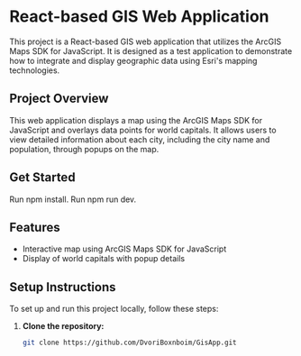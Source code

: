 # React-based GIS Web Application

This project is a React-based GIS web application that utilizes the ArcGIS Maps SDK for JavaScript. It is designed as a test application to demonstrate how to integrate and display geographic data using Esri's mapping technologies.

## Project Overview

This web application displays a map using the ArcGIS Maps SDK for JavaScript and overlays data points for world capitals. It allows users to view detailed information about each city, including the city name and population, through popups on the map.

## Get Started
Run npm install.
Run npm run dev.

## Features

- Interactive map using ArcGIS Maps SDK for JavaScript
- Display of world capitals with popup details

## Setup Instructions

To set up and run this project locally, follow these steps:

1. **Clone the repository:**

   ```bash
   git clone https://github.com/DvoriBoxnboim/GisApp.git
